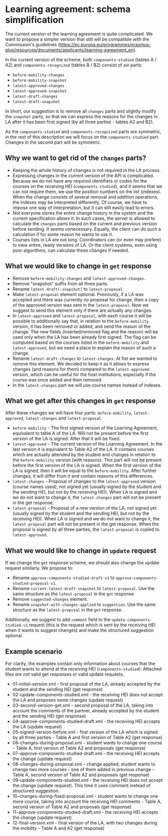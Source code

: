 Learning agreement: schema simplification
=========================================

The current version of the learning agreement is quite complicated.
We want to propose a simpler version that still will be compatible with the Commission's guidelines
(https://ec.europa.eu/programmes/erasmus-plus/resources/documents/applicants/learning-agreement_en).

In the current version of the scheme, both `components-studied` (tables A / A2) and `components-recognized` (tables B / B2) consist of six parts:
- `before-mobility-changes`
- `before-mobility-snapshot`
- `latest-approved-changes`
- `latest-approved-snapshot`
- `latest-draft-changes`
- `latest-draft-snapshot`

In short, our suggestion is to remove all `changes` parts and slightly modify the `snapshot` parts,
so that we can express the reasons for the changes in LA after it has been first signed (by all three parties - tables A2 and B2).

As the `components-studied` and `components-recognized` parts are symmetric, in the rest of this description we will focus on
the `components-studied` part. Changes in the second part will be symmetric.


Why we want to get rid of the `changes` parts?
----------------------------------------------

* Keeping the whole history of changes is not required in the LA process.
* Expressing changes in the current version of the API is complicated.
  Because we do not have any required identifiers or codes for the courses on the receiving HEI (`components-studied`),
  and it seems that we can not require them, we use the position numbers on the list (indexes).
  When the change consists of several removal and addition operations, the indexes may be interpreted differently.
  Of course, we have to impose one way of interpretation, but it can still easily lead to errors.
* Not everyone stores the entire change history in the system and the current specification allows it.
  In such cases, the server is allowed to calculate the `changes` parts based on the current and previous version before    sending.
  It seems unnecessary. Equally, the client can do such a calculation if for some reason he wants to use it.
* Courses lists in LA are not long. Coordinators can (or even may prefere) to view entire, ready versions of LA.
  Or the client systems, even using poor algorithms, can calculate these changes if needed.


What we would like to change in `get` response
--------------------------------------------

* Remove `before-mobility-changes` and `latest-approved-changes`.
* Remove "snapshot" suffix from all three parts. 
* Rename `latest-draft(-snapshot)` to `latest-proposal`.
* Make `latest-proposal` element optional. Previously, if a LA was accepted and there was currently
  no proposal for change, then a copy of the approved version was sent in the `latest-proposal`.
  Now we suggest to send this element only if there are actually any changes.
* In `latest-approved` and `latest-proposal`, with each course it will be possible to additionally say that,
  in relation to the `before-mobility` version, it has been removed or added, and send the reason of the change.
  The new fields (inserted/removed flag and the reason) will be used only when the LA has been already first signed.
  The flag can be computed based on the courses listed in the `before-mobility` and `latest-approved`,
  but we need a place to explain the reason of such a change.
* Rename `latest-draft-changes` to `latest-changes`. At fist we wanted to remove this element.
  We decided to keep it as it allows to express changes (and reasons for them) compared to the `latest-approved` version,
  which can be useful for the host institutions, especially if the course was once added and then removed.
* In the `latest-changes` part we will use course names instead of indexes.


What we get after this changes in `get` response
----------------------------------------------

After these changes we will have four parts: `before-mobility`, `latest-approved`, `latest-changes` and `latest-proposal`.

* `before-mobility` - The first signed version of the Learning Agreement, equivalent to table A of the LA.
  Will not be present before the first version of the LA is signed. After that it will be fixed.
* `latest-approved` - The current version of the Learning Agreement. In the last version it is equivalent to Table A2 of the LA.
  It contains courses which are actually attended by the student and changes in relation to the `before-mobility` version (with reasons).
  This part will not be present before the first version of the LA is signed.
  When the first version of the LA is signed, then it will be equal to the `before-mobility`.
  After further changes, it will differ from it and contain reasons of this differences.
* `latest-changes` - Proposal of changes to the `latest-approved` version (course names used), not signed yet
  (usually signed by the student and the sending HEI, but not by the receiving HEI).
  When LA is signed and we do not want to change it, the `latest-changes` part will not be present in the get response.
* `latest-proposal` - Proposal of a new version of the LA, not signed yet (usually signed by the student and the sending HEI, but not by the receiving HEI).
  When LA is signed and we do not want to change it, the `latest-proposal` part will not be present in the get response.
  When the proposal is signed by all three parties, the `latest-proposal` is copied to `latest-approved`.


What we would like to change in `update` request
----------------------------------------------

If we change the `get` response scheme, we should also change the update request similarly. We propose to:

* Rename `approve-components-studied-draft-v1` to `approve-components-studied-proposal-v1`.
* Rename `current-latest-draft-snapshot` to `latest-proposal`. Use the same structure as the `latest-proposal` in the `get` response.
* Remove `suggested-changes` element.
* Rename `snapshot-with-changes-applied` to `suggestion`. Use the same structure as the `latest-proposal` in the `get` response.

Additionally, we suggest to add `comment` field to the `update-components-studied-v1` request (this is the request
which is sent by the receiving HEI when it wants to suggest changes) and make the structured suggestion optional.


Example scenario
----------------

For clarity, the examples contain only information about courses that the student wants to attend at the receiving HEI (`components-studied`).
Attached files *are not* valid get responses or valid update requests.

* 01-initial-version.xml - first proposal of the LA, already accepted by the student and the sending HEI (get response)
* 02-update-components-studied.xml - the receiving HEI does not accept the LA and proposes some changes (update request)
* 03-second-version-get.xml - second proposal of the LA, taking into account the comments of the partner,
  already accepted by the student and the sending HEI (get response)
* 04-approve-components-studied-draft.xml - the receiving HEI accepts the LA (update request)
* 05-signed-version-before.xml - first version of the LA which is signed by all three parties - Table A and first version of Table A2 (get response)
* 06-changes-during-proposal.xml - student wants to change one course - Table A, first version of Table A2 and proposals (get response)
* 07-approve-components-studied-draft.xml - the receiving HEI accepts the change (update request)
* 08-changes-during-proposal.xml - change applied; student wants to change two more courses - one of them added in previous change - Table A, second version of Table A2 and proposals (get response)
* 09-update-components-studied.xml  - the receiving HEI does not accept the change (update request). This time it uses comment instead of structured suggestion.
* 10-changes-during-fixed-proposal.xml - student wants to change one more course, taking into account the receiving HEI comments - Table A, second version of Table A2 and proposals (get response)
* 11-approve-components-studied-draft.xml - the receiving HEI accepts the change (update request)
* 12-final-version.xml - final version of the LA, with two changes during the mobility - Table A and A2 (get response) 

